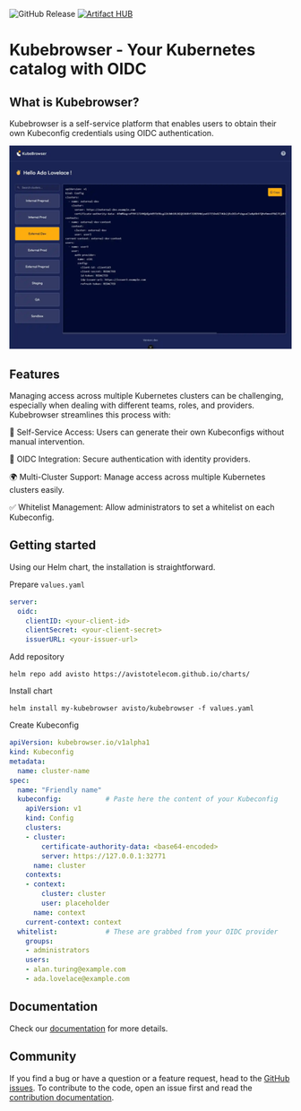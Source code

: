 ![GitHub Release](https://img.shields.io/github/v/release/AvistoTelecom/kubebrowser)
[![Artifact HUB](https://img.shields.io/endpoint?url=https://artifacthub.io/badge/repository/kubebrowser)](https://artifacthub.io/packages/helm/avisto/kubebrowser)


# Kubebrowser - Your Kubernetes catalog with OIDC

## What is Kubebrowser?

Kubebrowser is a self-service platform that enables users to obtain their own Kubeconfig credentials using OIDC authentication.

![Kubebrowser UI](docs/public/kubebrowser-ui.webp)

## Features
Managing access across multiple Kubernetes clusters can be challenging, especially when dealing with different teams, roles, and providers. Kubebrowser streamlines this process with:

🚀 Self-Service Access: Users can generate their own Kubeconfigs without manual intervention.

🔐 OIDC Integration: Secure authentication with identity providers.

🌍 Multi-Cluster Support: Manage access across multiple Kubernetes clusters easily.

✅ Whitelist Management: Allow administrators to set a whitelist on each Kubeconfig.

## Getting started

Using our Helm chart, the installation is straightforward.

Prepare `values.yaml`

```yaml
server:
  oidc:
    clientID: <your-client-id>
    clientSecret: <your-client-secret>
    issuerURL: <your-issuer-url>
```

Add repository

```
helm repo add avisto https://avistotelecom.github.io/charts/
```

Install chart

```
helm install my-kubebrowser avisto/kubebrowser -f values.yaml
```

Create Kubeconfig

```yaml
apiVersion: kubebrowser.io/v1alpha1
kind: Kubeconfig
metadata:
  name: cluster-name
spec:
  name: "Friendly name"
  kubeconfig:           # Paste here the content of your Kubeconfig
    apiVersion: v1
    kind: Config
    clusters:
    - cluster:
        certificate-authority-data: <base64-encoded>
        server: https://127.0.0.1:32771
      name: cluster
    contexts:
    - context:
        cluster: cluster
        user: placeholder
      name: context
    current-context: context
  whitelist:            # These are grabbed from your OIDC provider
    groups:
    - administrators
    users:
    - alan.turing@example.com
    - ada.lovelace@example.com
```

## Documentation

Check our [documentation](https://avistotelecom.github.io/kubebrowser/getting-started.html) for more details.

## Community

If you find a bug or have a question or a feature request, head to the [GitHub issues](https://github.com/AvistoTelecom/kubebrowser/issues).
To contribute to the code, open an issue first and read the [contribution documentation](https://avistotelecom.github.io/kubebrowser/contribute.html).
